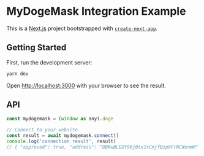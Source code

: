 # MyDogeMask Integration Example

This is a [Next.js](https://nextjs.org/) project bootstrapped with [`create-next-app`](https://github.com/vercel/next.js/tree/canary/packages/create-next-app).

## Getting Started

First, run the development server:

```bash
yarn dev
```

Open [http://localhost:3000](http://localhost:3000) with your browser to see the result.

## API

```js
const mydogemask = (window as any).doge

// Connect to your website
const result = await mydogemask.connect()
console.log('connection result', result)
// { "approved": true, "address": "DBKwBLEDY96jBtx1xCmjfBzp9FrNCWxnmM" }
```

